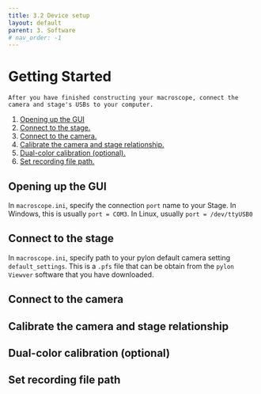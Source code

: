 ```yaml
---
title: 3.2 Device setup
layout: default
parent: 3. Software
# nav_order: -1
---
```


# Getting Started
    After you have finished constructing your macroscope, connect the camera and stage's USBs to your computer.
1. [Opening up the GUI](opening-up-the-gui) 
2. [Connect to the stage.](connect-to-the-stage) 
3. [Connect to the camera.](connect-to-the-camera) 
4. [Calibrate the camera and stage relationship.](calibrate-the-camera-and-stage-relationship) 
5. [Dual-color calibration (optional).](dual-color-calibration-(optional)) 
6. [Set recording file path.](set-recording-file-path) 

## Opening up the GUI
In `macroscope.ini`, specify the connection `port` name to your Stage. In Windows, this is usually `port = COM3`. In Linux, usually `port = /dev/ttyUSB0`

## Connect to the stage
In `macroscope.ini`, specify path to your pylon default camera setting `default_settings`. This is a `.pfs` file that can be obtain from the `pylon Viewver` software that you have downloaded.

## Connect to the camera

## Calibrate the camera and stage relationship

## Dual-color calibration (optional)

## Set recording file path